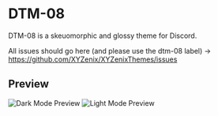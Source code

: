 # DTM-08
DTM-08 is a skeuomorphic and glossy theme for Discord.

All issues should go here (and please use the dtm-08 label) -> https://github.com/XYZenix/XYZenixThemes/issues

## Preview
![Dark Mode Preview](https://user-images.githubusercontent.com/51988432/153747485-b09e0e15-0a2c-4f93-b24f-1e91449f7b4a.png)
![Light Mode Preview](https://user-images.githubusercontent.com/51988432/153747480-07332ae2-1fec-447a-9916-7ac43f9b1608.png)
